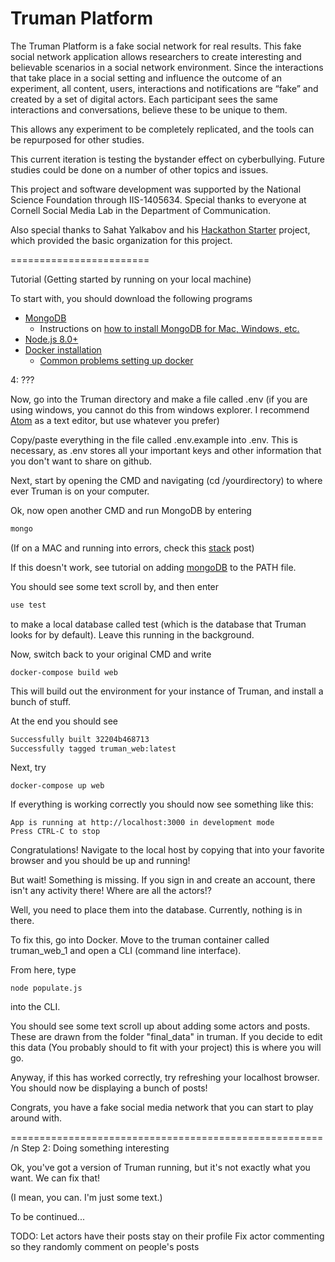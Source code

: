 Truman Platform
=======================

The Truman Platform is a fake social network for real results. This fake social network application allows researchers to create interesting and believable scenarios in a social network environment. Since the interactions that take place in a social setting and influence the outcome of an experiment, all content, users, interactions and notifications are “fake” and created by a set of digital actors. Each participant sees the same interactions and conversations, believe these to be unique to them.

This allows any experiment to be completely replicated, and the tools can be repurposed for other studies.

This current iteration is testing the bystander effect on cyberbullying. Future studies could be done on a number of other topics and issues.

This project and software development was supported by the National Science Foundation through IIS-1405634. Special thanks to everyone at Cornell Social Media Lab in the Department of Communication.

Also special thanks to Sahat Yalkabov and his [Hackathon Starter](https://github.com/sahat/hackathon-starter) project, which provided the basic organization for this project.

========================

Tutorial (Getting started by running on your local machine)

To start with, you should download the following programs
- [MongoDB](https://www.mongodb.com/download-center/community)
  - Instructions on [how to install MongoDB for Mac, Windows, etc.](https://docs.mongodb.com/manual/administration/install-community/)
- [Node.js 8.0+](http://nodejs.org)
- [Docker installation](https://docs.docker.com/engine/installation/)
  - [Common problems setting up docker](https://docs.docker.com/toolbox/faqs/troubleshoot/)

4: ???

Now, go into the Truman directory and make a file called .env (if you are using windows, you cannot do this from windows explorer. I recommend [Atom](https://www.atom.io) as a text editor, but use whatever you prefer)

Copy/paste everything in the file called .env.example into .env.
This is necessary, as .env stores all your important keys and other information that you don't want to share on github.

Next, start by opening the CMD and navigating (cd /yourdirectory) to where ever Truman is on your computer.

Ok, now open another CMD and run MongoDB by entering
```bash
mongo
```
(If on a MAC and running into errors, check this [stack](https://stackoverflow.com/questions/11707938/mongodb-installed-via-homebrew-not-working) post)

If this doesn't work, see tutorial on adding [mongoDB](https://closebrace.com/tutorials/2017-03-02/the-dead-simple-step-by-step-guide-for-front-end-developers-to-getting-up-and-running-with-nodejs-express-and-mongodb) to the PATH file.

You should see some text scroll by, and then enter
```bash
use test
```
to make a local database called test (which is the database that Truman looks for by default).
Leave this running in the background.

Now, switch back to your original CMD and write
```
docker-compose build web
```
This will build out the environment for your instance of Truman, and install a bunch of stuff.

At the end you should see
```bash
Successfully built 32204b468713
Successfully tagged truman_web:latest
```

Next, try
```
docker-compose up web
```
If everything is working correctly you should now see something like this:
```
App is running at http://localhost:3000 in development mode
Press CTRL-C to stop
```
Congratulations! Navigate to the local host by copying that into your favorite browser and you should be up and running!

But wait! Something is missing. If you sign in and create an account, there isn't any activity there!
Where are all the actors!?

Well, you need to place them into the database. Currently, nothing is in there.

To fix this, go into Docker. Move to the truman container called truman_web_1 and open a CLI (command line interface).

From here, type

```
node populate.js
```
into the CLI.

You should see some text scroll up about adding some actors and posts. These are drawn from the folder "final_data" in truman.
If you decide to edit this data (You probably should to fit with your project) this is where you will go.

Anyway, if this has worked correctly, try refreshing your localhost browser. You should now be displaying a bunch of posts!

Congrats, you have a fake social media network that you can start to play around with.

======================================================
/n
Step 2: Doing something interesting

Ok, you've got a version of Truman running, but it's not exactly what you want. We can fix that!

(I mean, you can. I'm just some text.)

To be continued...

TODO:
Let actors have their posts stay on their profile
Fix actor commenting so they randomly comment on people's posts
